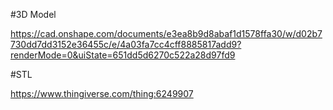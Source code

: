 #3D Model

https://cad.onshape.com/documents/e3ea8b9d8abaf1d1578ffa30/w/d02b7730dd7dd3152e36455c/e/4a03fa7cc4cff8885817add9?renderMode=0&uiState=651dd5d6270c522a28d97fd9


#STL

https://www.thingiverse.com/thing:6249907